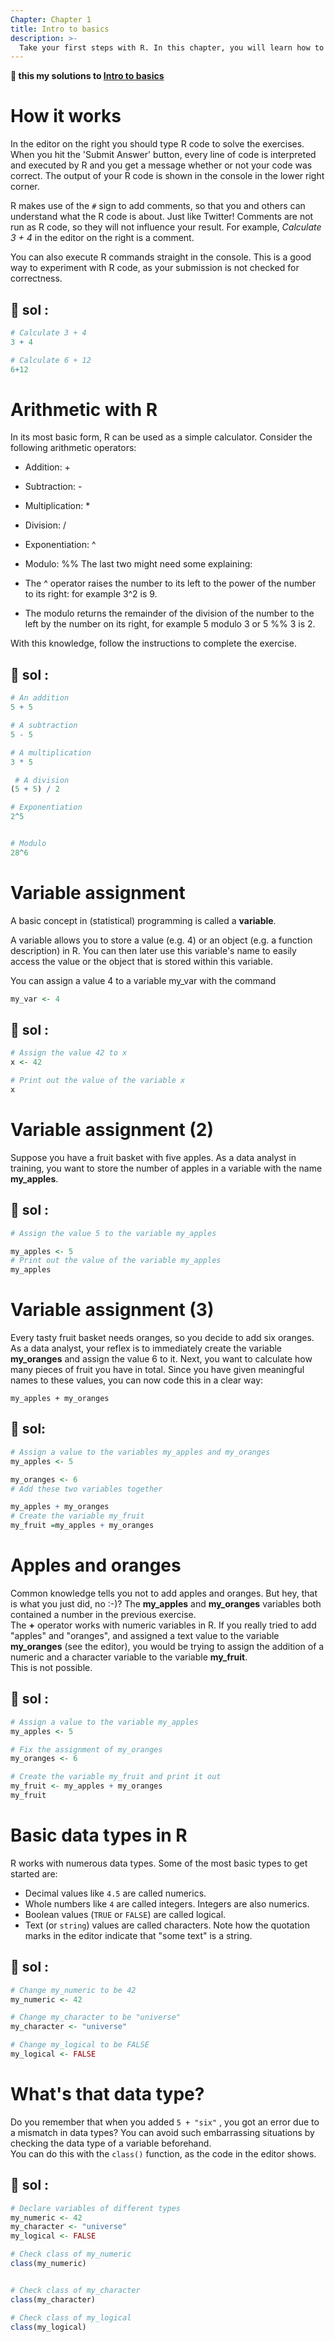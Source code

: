 ```yaml
---
Chapter: Chapter 1
title: Intro to basics
description: >-
  Take your first steps with R. In this chapter, you will learn how to use the console as a calculator and how to assign variables. You will also get to know the basic data types in R. Let's get started.
---
```


**:wrench: this my solutions to [Intro to basics](https://campus.datacamp.com/courses/free-introduction-to-r/chapter-1-intro-to-basics-1)**
# How it works

<div class=""><p>In the editor on the right you should type R code to solve the exercises. When you hit the 'Submit Answer' button, every line of code is interpreted and executed by R and you get a message whether or not your code was correct. The output of your R code is shown in the console in the lower right corner.</p>
<p>R makes use of the <code>#</code> sign to add comments, so that you and others can understand what the R code is about. Just like Twitter! Comments are not run as R code, so they will not influence your result. For example, <em>Calculate 3 + 4</em> in the editor on the right is a comment.</p>
<p>You can also execute R commands straight in the console. This is a good way to experiment with R code, as your submission is not checked for correctness.</p></div>

## :hammer: sol :
```R
# Calculate 3 + 4
3 + 4

# Calculate 6 + 12
6+12

```

# Arithmetic with R
In its most basic form, R can be used as a simple calculator. Consider the following arithmetic operators:

* Addition: +
* Subtraction: -
* Multiplication: *
* Division: /
* Exponentiation: ^
* Modulo: %%
The last two might need some explaining:

* The ^ operator raises the number to its left to the power of the number to its right: for example 3^2 is 9.
* The modulo returns the remainder of the division of the number to the left by the number on its right, for example 5 modulo 3 or 5 %% 3 is 2.

With this knowledge, follow the instructions to complete the exercise.

## :hammer: sol :
```R
# An addition
5 + 5 

# A subtraction
5 - 5 

# A multiplication
3 * 5

 # A division
(5 + 5) / 2 

# Exponentiation
2^5


# Modulo
28^6
```

# Variable assignment
A basic concept in (statistical) programming is called a **variable**.

A variable allows you to store a value (e.g. 4) or an object (e.g. a function description) in R. You can then later use this variable's name to easily access the value or the object that is stored within this variable.

You can assign a value 4 to a variable my_var with the command
```R
my_var <- 4
```
## :hammer: sol : 
```R
# Assign the value 42 to x
x <- 42

# Print out the value of the variable x
x
```

# Variable assignment (2)

Suppose you have a fruit basket with five apples. As a data analyst in training, you want to store the number of apples in a variable with the name **my_apples**.

## :hammer: sol :
```R
# Assign the value 5 to the variable my_apples

my_apples <- 5
# Print out the value of the variable my_apples
my_apples
```

# Variable assignment (3)

Every tasty fruit basket needs oranges, so you decide to add six oranges. As a data analyst, your reflex is to immediately create the variable **my_oranges** and assign the value 6 to it. Next, you want to calculate how many pieces of fruit you have in total. Since you have given meaningful names to these values, you can now code this in a clear way:
```
my_apples + my_oranges
```
## :hammer: sol:
```R
# Assign a value to the variables my_apples and my_oranges
my_apples <- 5

my_oranges <- 6
# Add these two variables together

my_apples + my_oranges
# Create the variable my_fruit
my_fruit =my_apples + my_oranges

```

# Apples and oranges
Common knowledge tells you not to add apples and oranges. But hey, that is what you just did, no :-)? The **my_apples** and **my_oranges** variables both contained a number in the previous exercise. 
<br> The **+** operator works with numeric variables in R. If you really tried to add "apples" and "oranges", and assigned a text value to the variable **my_oranges**
(see the editor), you would be trying to assign the addition of a numeric and a character variable to the variable **my_fruit**.<br> This is not possible.

## :hammer: sol :
```R
# Assign a value to the variable my_apples
my_apples <- 5 

# Fix the assignment of my_oranges
my_oranges <- 6

# Create the variable my_fruit and print it out
my_fruit <- my_apples + my_oranges 
my_fruit
```

# Basic data types in R
R works with numerous data types. Some of the most basic types to get started are:
* Decimal values like ``` 4.5 ``` are called numerics.
* Whole numbers like ``` 4 ``` are called integers. Integers are also numerics.
* Boolean values (``` TRUE ``` or ``` FALSE ```) are called logical.
* Text (or ``` string ```) values are called characters.
Note how the quotation marks in the editor indicate that "some text" is a string.

## :hammer: sol :
```R
# Change my_numeric to be 42
my_numeric <- 42

# Change my_character to be "universe"
my_character <- "universe"

# Change my_logical to be FALSE
my_logical <- FALSE
```

# What's that data type?
Do you remember that when you added ``` 5 + "six" ``` , you got an error due to a mismatch in data types? You can avoid such embarrassing situations by checking the data type of a variable beforehand.<br> 
You can do this with the ```class()``` function, as the code in the editor shows.

## :hammer: sol :
```R
# Declare variables of different types
my_numeric <- 42
my_character <- "universe"
my_logical <- FALSE 

# Check class of my_numeric
class(my_numeric)


# Check class of my_character
class(my_character)

# Check class of my_logical
class(my_logical)
```






